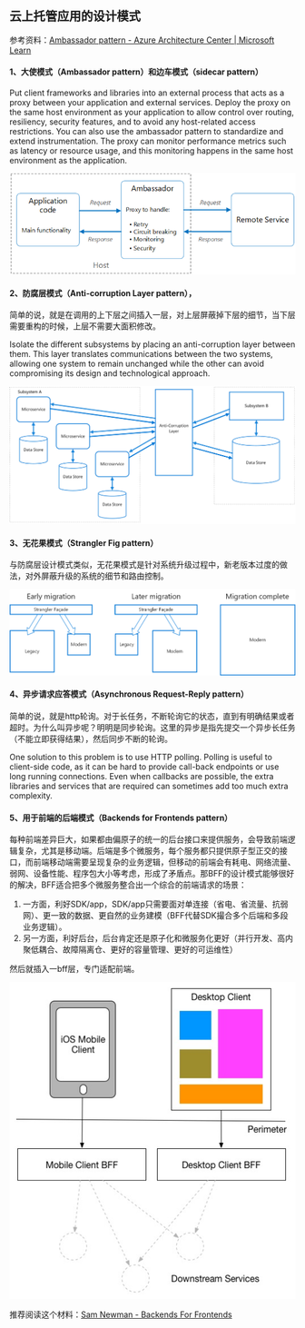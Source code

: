 ## 云上托管应用的设计模式

参考资料：[Ambassador pattern - Azure Architecture Center | Microsoft Learn](https://learn.microsoft.com/en-us/azure/architecture/patterns/ambassador)

#### 1、大使模式（Ambassador pattern）和边车模式（sidecar pattern）

Put client frameworks and libraries into an external process that acts as a proxy between your application and external services. Deploy the proxy on the same host environment as your application to allow control over routing, resiliency, security features, and to avoid any host-related access restrictions. You can also use the ambassador pattern to standardize and extend instrumentation. The proxy can monitor performance metrics such as latency or resource usage, and this monitoring happens in the same host environment as the application.

![](img/designPattern/ambassador.png)

#### 2、防腐层模式（Anti-corruption Layer pattern），

简单的说，就是在调用的上下层之间插入一层，对上层屏蔽掉下层的细节，当下层需要重构的时候，上层不需要大面积修改。

Isolate the different subsystems by placing an anti-corruption layer between them. This layer translates communications between the two systems, allowing one system to remain unchanged while the other can avoid compromising its design and technological approach.

![](img/designPattern/anti-corruption-layer.png)

#### 3、无花果模式（Strangler Fig pattern）

与防腐层设计模式类似，无花果模式是针对系统升级过程中，新老版本过度的做法，对外屏蔽升级的系统的细节和路由控制。

![](img/designPattern/Strangler.png)

#### 4、异步请求应答模式（Asynchronous Request-Reply pattern）

简单的说，就是http轮询。对于长任务，不断轮询它的状态，直到有明确结果或者超时。为什么叫异步呢？明明是同步轮询。这里的异步是指先提交一个异步长任务（不能立即获得结果），然后同步不断的轮询。

One solution to this problem is to use HTTP polling. Polling is useful to client-side code, as it can be hard to provide call-back endpoints or use long running connections. Even when callbacks are possible, the extra libraries and services that are required can sometimes add too much extra complexity.

#### 5、用于前端的后端模式（Backends for Frontends pattern）

每种前端差异巨大，如果都由偏原子的统一的后台接口来提供服务，会导致前端逻辑复杂，尤其是移动端。后端是多个微服务，每个服务都只提供原子型正交的接口，而前端移动端需要呈现复杂的业务逻辑，但移动的前端会有耗电、网络流量、弱网、设备性能、程序包大小等考虑，形成了矛盾点。那BFF的设计模式能够很好的解决，BFF适合把多个微服务整合出一个综合的前端请求的场景：

1. 一方面，利好SDK/app，SDK/app只需要面对单连接（省电、省流量、抗弱网）、更一致的数据、更自然的业务建模（BFF代替SDK撮合多个后端和多段业务逻辑）。
2. 另一方面，利好后台，后台肯定还是原子化和微服务化更好（并行开发、高内聚低耦合、故障隔离仓、更好的容量管理、更好的可运维性）

然后就插入一bff层，专门适配前端。

![](img/designPattern/bff.jpg)

推荐阅读这个材料：[Sam Newman - Backends For Frontends](https://samnewman.io/patterns/architectural/bff/)